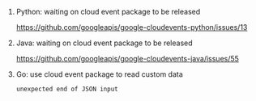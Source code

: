 1. Python: waiting on cloud event package to be released 

    https://github.com/googleapis/google-cloudevents-python/issues/13

2. Java: waiting on cloud event package to be released 

    https://github.com/googleapis/google-cloudevents-java/issues/55

3. Go: use cloud event package to read custom data

    ```unexpected end of JSON input```